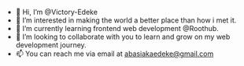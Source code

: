 - 👋 Hi, I’m @Victory-Edeke
- 👀 I’m interested in making the world a better place than how i met it.
- 🌱 I’m currently learning frontend web development @Roothub.
- 💞️ I’m looking to collaborate with you to learn and grow on my web development journey.
- 📫 You can reach me via email at abasiakaedeke@gmail.com

<!---
Victory-Edeke/Victory-Edeke is a ✨ special ✨ repository because its `README.md` (this file) appears on your GitHub profile.
You can click the Preview link to take a look at your changes.
--->
